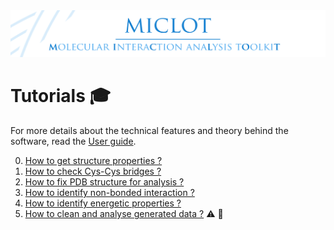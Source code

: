 <img src="../__banner.png" alt="banner" class="center">

# Tutorials :mortar_board:

For more details about the technical features and theory behind the software, read the [User guide](../User_Guide/Manual.md).

0. [How to get structure properties ?](__example_structure_properties.md)
1. [How to check Cys-Cys bridges ?](__check_cys_bridges.md)
2. [How to fix PDB structure for analysis ?](__fix_structure.md)
3. [How to identify non-bonded interaction ?](__example_identify_NB_interaction.md)
4. [How to identify energetic properties ?](__example_identify_energetic_properties.md)
5. [How to clean and analyse generated data ?](__analysis_generated_data.md) :warning: :construction: